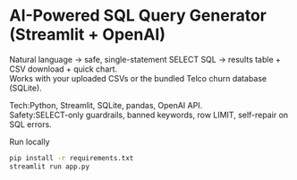 # AI-Powered SQL Query Generator (Streamlit + OpenAI)

Natural language → safe, single-statement SELECT SQL → results table + CSV download + quick chart.  
Works with your uploaded CSVs or the bundled Telco churn database (SQLite).

Tech:Python, Streamlit, SQLite, pandas, OpenAI API.  
Safety:SELECT-only guardrails, banned keywords, row LIMIT, self-repair on SQL errors.

Run locally
```bash
pip install -r requirements.txt
streamlit run app.py
